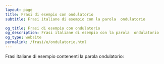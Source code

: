 ```yaml
---
layout: page
title: Frasi di esempio con ondulatorio 
subtitle: Frasi italiane di esempio con la parola  ondulatorio

og_title: Frasi di esempio con ondulatorio 
og_description: Frasi italiane di esempio con la parola  ondulatorio
og_type: website
permalink: /frasi/o/ondulatorio.html
---
```


Frasi italiane di esempio contenenti la parola ondulatorio:


